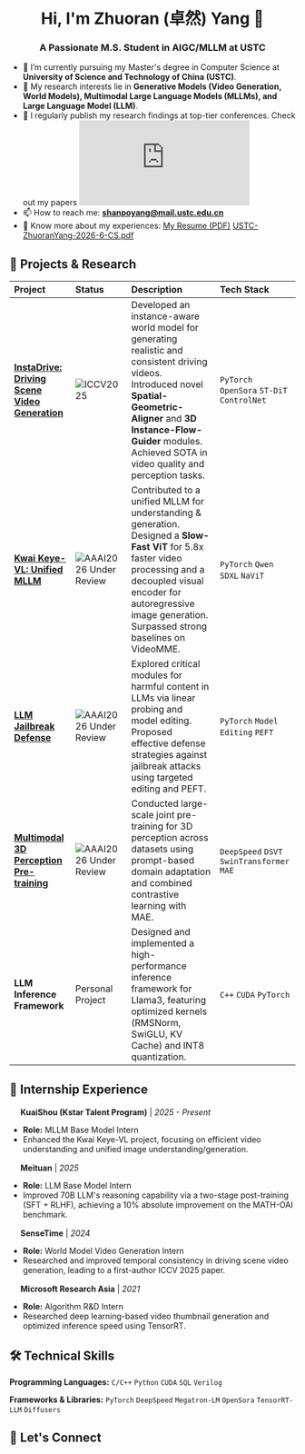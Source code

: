 <h1 align="center">Hi, I'm Zhuoran (卓然) Yang 👋</h1>
<h3 align="center">A Passionate M.S. Student in AIGC/MLLM at USTC</h3>

- 🔭 I’m currently pursuing my Master's degree in Computer Science at **University of Science and Technology of China (USTC)**.
- 🌱 My research interests lie in **Generative Models (Video Generation, World Models), Multimodal Large Language Models (MLLMs), and Large Language Model (LLM)**.
- 📝 I regularly publish my research findings at top-tier conferences. Check out my papers [![InstaDrive in ICCV'25](https://shanpoyang654.github.io/InstaDrive/page.html)]([您的Scholar链接]) 
- 📫 How to reach me: **shanpoyang@mail.ustc.edu.cn**
- 📄 Know more about my experiences: [My Resume (PDF)](([您的简历PDF链接](https://github.com/user-attachments/files/22750924/USTC-ZhuoranYang-2026-6-CS.pdf)))
[USTC-ZhuoranYang-2026-6-CS.pdf](https://github.com/user-attachments/files/22751490/USTC-ZhuoranYang-2026-6-CS.-.2.pdf)

## 🚀 Projects & Research

| Project | Status | Description | Tech Stack |
| :--- | :--- | :--- | :--- |
| **[InstaDrive: Driving Scene Video Generation](https://shanpoyang654.github.io/InstaDrive/page.html)** | ![ICCV2025](https://img.shields.io/badge/ICCV-2025-blue) | Developed an instance-aware world model for generating realistic and consistent driving videos. Introduced novel **Spatial-Geometric-Aligner** and **3D Instance-Flow-Guider** modules. Achieved SOTA in video quality and perception tasks. | `PyTorch` `OpenSora` `ST-DiT` `ControlNet` |
| **[Kwai Keye-VL: Unified MLLM](https://kwai-keye.github.io/)** | ![AAAI2026 Under Review](https://img.shields.io/badge/AAAI-2026_Under_Review-orange) | Contributed to a unified MLLM for understanding & generation. Designed a **Slow-Fast ViT** for 5.8x faster video processing and a decoupled visual encoder for autoregressive image generation. Surpassed strong baselines on VideoMME. | `PyTorch` `Qwen` `SDXL` `NaViT` |
| **[LLM Jailbreak Defense](https://arxiv.org/abs/2504.12709)** | ![AAAI2026 Under Review](https://img.shields.io/badge/AAAI-2026_Under_Review-orange) | Explored critical modules for harmful content in LLMs via linear probing and model editing. Proposed effective defense strategies against jailbreak attacks using targeted editing and PEFT. | `PyTorch` `Model Editing` `PEFT` |
| **[Multimodal 3D Perception Pre-training](https://arxiv.org/abs/2504.01533)** | ![AAAI2026 Under Review](https://img.shields.io/badge/AAAI-2026_Under_Review-orange) | Conducted large-scale joint pre-training for 3D perception across datasets using prompt-based domain adaptation and combined contrastive learning with MAE. | `DeepSpeed` `DSVT` `SwinTransformer` `MAE` |
| **LLM Inference Framework** | Personal Project | Designed and implemented a high-performance inference framework for Llama3, featuring optimized kernels (RMSNorm, SwiGLU, KV Cache) and INT8 quantization. | `C++` `CUDA` `PyTorch` |

## 💼 Internship Experience

**<img src="https://img.icons.iconarchive.com/icons/marcus-roberto/google-play/32/Google.png" width="16"/> KuaiShou (Kstar Talent Program)** | *2025 - Present*
- **Role:** MLLM Base Model Intern
- Enhanced the Kwai Keye-VL project, focusing on efficient video understanding and unified image understanding/generation.

**<img src="https://img.icons.iconarchive.com/icons/sicons/basic-round-social/32/facebook-icon.png" width="16"/> Meituan** | *2025*
- **Role:** LLM Base Model Intern
- Improved 70B LLM's reasoning capability via a two-stage post-training (SFT + RLHF), achieving a 10% absolute improvement on the MATH-OAI benchmark.

**<img src="https://img.icons.iconarchive.com/icons/marcus-roberto/google-play/32/Google.png" width="16"/> SenseTime** | *2024*
- **Role:** World Model Video Generation Intern
- Researched and improved temporal consistency in driving scene video generation, leading to a first-author ICCV 2025 paper.

**<img src="https://img.icons.iconarchive.com/icons/marcus-roberto/google-play/32/Google.png" width="16"/> Microsoft Research Asia** | *2021*
- **Role:** Algorithm R&D Intern
- Researched deep learning-based video thumbnail generation and optimized inference speed using TensorRT.

## 🛠️ Technical Skills

**Programming Languages:** 
`C/C++` `Python` `CUDA` `SQL` `Verilog`

**Frameworks & Libraries:**
`PyTorch` `DeepSpeed` `Megatron-LM` `OpenSora` `TensorRT-LLM` `Diffusers`


## 🤝 Let's Connect
